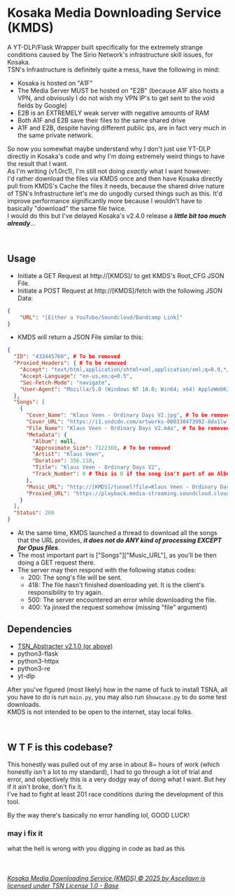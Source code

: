 # Kosaka Media Downloading Service (KMDS)
A YT-DLP/Flask Wrapper built specifically for the extremely strange conditions caused by The Sirio Network's infrastructure skill issues, for Kosaka.  
TSN's Infrastructure is definitely quite a mess, have the following in mind:
- Kosaka is hosted on "A1F"
- The Media Server MUST be hosted on "E2B" (because A1F also hosts a VPN, and obviously I do not wish my VPN IP's to get sent to the void fields by Google)
- E2B is an EXTREMELY weak server with negative amounts of RAM
- Both A1F and E2B save their files to the same shared drive
- A1F and E2B, despite having different public ips, are in fact very much in the same private network.

So now you somewhat maybe understand why I don't just use YT-DLP directly in Kosaka's code and why I'm doing extremely weird things to have the result that I want.  
As I'm writing (v1.0rc1), I'm still not doing *exactly* what I want however:  
I'd rather download the files via KMDS once and then have Kosaka directly pull from KMDS's Cache the files it needs, because the shared drive nature of TSN's Infrastructure let's me do ungodly cursed things such as this. It'd improve performance significantly more because I wouldn't have to basically "download" the same file twice.  
I would do this but I've delayed Kosaka's v2.4.0 release a ***little bit too much already***...

<br>

## Usage
- Initiate a GET Request at http://[KMDS]/ to get KMDS's Root_CFG JSON File.
- Initiate a POST Request at http://[KMDS]/fetch with the following JSON Data:
```json
{
	"URL": "[Either a YouTube/Soundcloud/Bandcamp Link]"
}
```
- KMDS will return a JSON File similar to this:
```json
{
  "ID": "433445760", # To be removed
  "Proxied_Headers": { # To be removed
    "Accept": "text/html,application/xhtml+xml,application/xml;q=0.9,*/*;q=0.8",
    "Accept-Language": "en-us,en;q=0.5",
    "Sec-Fetch-Mode": "navigate",
    "User-Agent": "Mozilla/5.0 (Windows NT 10.0; Win64; x64) AppleWebKit/537.36 (KHTML, like Gecko) Chrome/91.0.4472.77 Safari/537.36"
  },
  "Songs": [
    {
      "Cover_Name": "Klaus Veen - Ordinary Days V2.jpg", # To be removed
      "Cover_URL": "https://i1.sndcdn.com/artworks-000338473992-8da1lw-original.jpg",
      "File_Name": "Klaus Veen - Ordinary Days V2.m4a", # To be removed
      "Metadata": {
        "Album": null,
        "Approximate_Size": 7122360, # To be removed
        "Artist": "Klaus Veen",
        "Duration": 356.118,
        "Title": "Klaus Veen - Ordinary Days V2",
        "Track_Number": 0 # This is 0 if the song isn't part of an Album, otherwise it will have a non-null value.
      },
      "Music_URL": "http://[KMDS]/tunnel?file=Klaus Veen - Ordinary Days V2.m4a",
      "Proxied_URL": "https://playback.media-streaming.soundcloud.cloud/CVBDMoZS2xxV/aac_160k/b323473d-8012-4965-8950-00061e0833e6/playlist.m3u8?expires=1753391795&Policy=eyJTdGF0ZW1lbnQiOlt7IlJlc291cmNlIjoiaHR0cHM6Ly9wbGF5YmFjay5tZWRpYS1zdHJlYW1pbmcuc291bmRjbG91ZC5jbG91ZC9DVkJETW9aUzJ4eFYvYWFjXzE2MGsvYjMyMzQ3M2QtODAxMi00OTY1LTg5NTAtMDAwNjFlMDgzM2U2L3BsYXlsaXN0Lm0zdTg~ZXhwaXJlcz0xNzUzMzkxNzk1IiwiQ29uZGl0aW9uIjp7IkRhdGVMZXNzVGhhbiI6eyJBV1M6RXBvY2hUaW1lIjoxNzUzMzkxNzk1fX19XX0_&Signature=vignGQA9tWjQubsV66eZSDkuy8jP8a7tmIg4EiX0vfvxbTA190DI2BZJ16Oiwzj8jA4sMiZ7DSP5LhReHK6p10cvzDisaIk4vHSNWvbftRo49w0HwP4wxF68MYWXOEm7jvwpyVw0CINqCO64dzgzKFmHMObbLCbbxUGFZMf2XVfNpxguPOBwIL5bXgUOHn4gEh3WEKQMp~pH-eJR-qqSzCzvPXtgeWw1oH77te5TXQrgL4IjVnzHr9xaoE0-dgmapuyVb38XcKUe-Ef9qMubavhLlPA7ApbNFpr~Xcsk3kmnQZhKTKJXolyz2wrSEvy-O6j5qpAnFb5nbDBkv5XoqA__&Key-Pair-Id=K34606QXLEIRF3" # To be removed
    }
  ],
  "Status": 200
}
```
- At the same time, KMDS launched a thread to download all the songs that the URL provides, ***it does not do ANY kind of processing EXCEPT for Opus files***.
- The most important part is ["Songs"]["Music_URL"], as you'll be then doing a GET request there.
- The server may then respond with the following status codes:
	- 200: The song's file will be sent.
	- 418: The file hasn't finished downloading yet. It is the client's responsibility to try again.
	- 500: The server encountered an error while downloading the file.
	- 400: Ya jinxed the request somehow (missing "file" argument)


## Dependencies
- [TSN_Abstracter v2.1.0 (or above)](https://github.com/Ascellayn/TSN_Abstracter)
- python3-flask
- python3-httpx
- python3-re
- yt-dlp

After you've figured (most likely) how in the name of fuck to install TSNA, all you have to do is run `main.py`, you may also run `Showcase.py` to do some test downloads.  
KMDS is not intended to be open to the internet, stay local folks.  

<br>

## W T F is this codebase?
This honestly was pulled out of my arse in about 8~ hours of work (which honestly isn't a lot to my standard), I had to go through a lot of trial and error, and objectively this is a very dodgy way of doing what I want. But hey if it ain't broke, don't fix it.  
I've had to fight at least 201 race conditions during the development of this tool.  

By the way there's basically no error handling lol, GOOD LUCK!

### may i fix it
what the hell is wrong with you digging in code as bad as this

<br>

###### [Kosaka Media Downloading Service (KMDS) © 2025 by Ascellayn is licensed under TSN License 1.0 - Base](https://github.com/Ascellayn/Kosaka_MDS/blob/main/LICENSE.md)